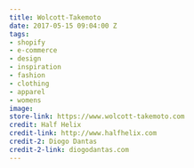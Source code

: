 ```yaml
---
title: Wolcott-Takemoto
date: 2017-05-15 09:04:00 Z
tags:
- shopify
- e-commerce
- design
- inspiration
- fashion
- clothing
- apparel
- womens
image: 
store-link: https://www.wolcott-takemoto.com
credit: Half Helix
credit-link: http://www.halfhelix.com
credit-2: Diogo Dantas
credit-2-link: diogodantas.com
---
```


